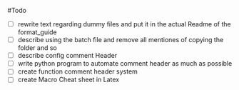 #Todo
- [ ] rewrite text regarding dummy files and put it in the actual Readme of the format_guide
- [ ] describe using the batch file and remove all mentiones of copying the folder and so
- [ ] describe config comment Header
- [ ] write python program to automate comment header as much as possible
- [ ] create function comment header system
- [ ] create Macro Cheat sheet in Latex
